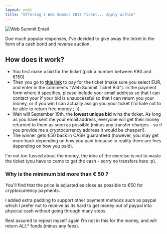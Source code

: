 ```yaml
---
layout: post
title: "Offering 1 Web Summit 2017 Ticket... Apply within"
---
```


![Web Summit Email](https://images.itinerantfoodie.com/uploads/pre-web-summit-2017/websummit-sign-praco-commercio.jpg)

Due much popular responses, I've decided to give away the ticket in the form of a cash bond and reverse auction.

## How does it work?

* You first make a bid for the ticket (pick a number between €80 and €150)
* Then you go to [**this link**](https://bn2snfmfz4.execute-api.us-east-1.amazonaws.com/1) to pay for the ticket (make sure you select EUR, and enter in the comments "Web Summit Ticket Bid"). In the payment form where it specifies, please include your email address so that I can contact your if your bid is unsuccessful so that I can return you your money, or if you win I can actually assign you your ticket (I'd hate not to be able to return free money ;-)).
* Wait will September 19th, the **lowest unique bid** wins the ticket. As long as you have sent me your email address, everyone will get their money returned to them as soon as possible (minus any transfer charges - so if you provide me a cryptocurrency address it would be cheaper!).
* The winner gets €50 back in CASH guaranteed (however, you may get more back depending on how you paid because in reality there are fees depending on how you paid).

I'm not too fussed about the money, the idea of the exercise is not to waste the ticket (you have to come to get the cash - sorry no transfers here :p).

### Why is the minimum bid more than € 50 ?

You'll find that the price is adjusted as close as possible to €50 for cryptocurrency payments.

I added extra padding to support other payment methods such as paypal which I prefer not to receive as its hard to get money out of paypal into physical cash without going through many steps.

Rest assured to repeat myself again I'm not in this for the money, and will return *ALL** funds (minus any fees).

